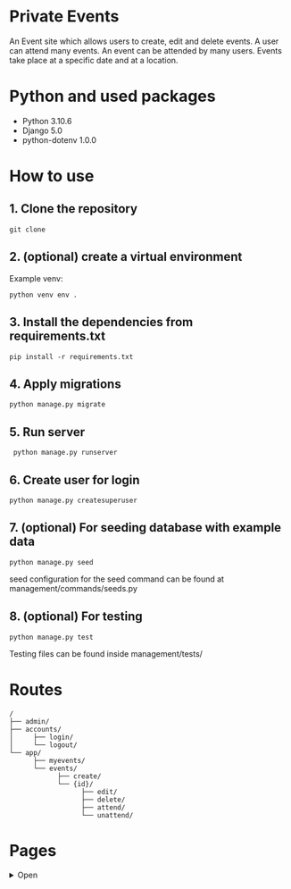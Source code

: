 # Private Events

An Event site which allows users to create, edit and delete events. A user can attend many events. An event can be attended by many users. Events take place at a specific date and at a location.

# Python and used packages

- Python 3.10.6
- Django 5.0
- python-dotenv 1.0.0

# How to use

## 1. Clone the repository
    git clone
## 2. (optional) create a virtual environment
Example venv:

    python venv env .

## 3. Install the dependencies from requirements.txt
    pip install -r requirements.txt
## 4. Apply migrations
    python manage.py migrate
## 5. Run server
     python manage.py runserver
## 6. Create user for login
    python manage.py createsuperuser
## 7. (optional) For seeding database with example data
    python manage.py seed
seed configuration for the seed command can be found at management/commands/seeds.py
## 8. (optional) For testing
    python manage.py test
Testing files can be found inside management/tests/

# Routes

```
/
├── admin/
├── accounts/
│     ├── login/
│     └── logout/
└── app/
      ├── myevents/
      └── events/
            ├── create/
            └── {id}/
                  ├── edit/
                  ├── delete/
                  ├── attend/
                  └── unattend/
```
# Pages
<details>
  <summary>Open</summary>
  
  ## 1. Index (logged out)
  <img src="./docs/img/index_logged_out.JPG" height=450>

  ## 2. Index (logged in)

  ## 3. Login

  ## 4. New Post


</details>